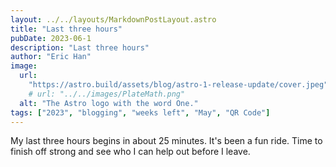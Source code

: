 ```yaml
---
layout: ../../layouts/MarkdownPostLayout.astro
title: "Last three hours"
pubDate: 2023-06-1
description: "Last three hours"
author: "Eric Han"
image:
  url:
    "https://astro.build/assets/blog/astro-1-release-update/cover.jpeg"
    # url: "../../images/PlateMath.png"
  alt: "The Astro logo with the word One."
tags: ["2023", "blogging", "weeks left", "May", "QR Code"]
---
```


My last three hours begins in about 25 minutes. It's been a fun ride. Time to finish off strong and see who I can help out before I leave.
